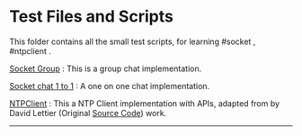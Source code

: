 # Test Files and Scripts

This folder contains all the small test scripts, for learning #socket , #ntpclient .

[Socket Group](./socket_grp/) : This is a group chat implementation.

[Socket chat 1 to 1](./socketchat1on1/) : A one on one chat implementation.

[NTPClient](./NTPClient.c) : This a NTP Client implementation with APIs, adapted from by David Lettier (Original [Source Code](https://github.com/lettier/ntpclient)) work.

---
